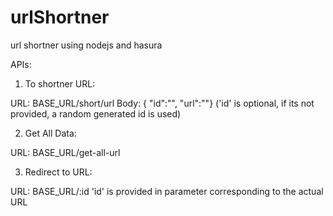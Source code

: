 # urlShortner
url shortner using nodejs and hasura

APIs:

1) To shortner URL:

URL: BASE_URL/short/url
Body: { "id":"", "url":""}
('id' is optional, if its not provided, a random generated id is used)


2) Get All Data:

URL: BASE_URL/get-all-url


3) Redirect to URL:

URL: BASE_URL/:id
'id' is provided in parameter corresponding to the actual URL